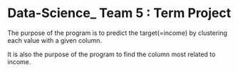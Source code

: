 # Data-Science_ Team 5 : Term Project

The purpose of the program is to predict the target(=income) by clustering each value with a given column.


It is also the purpose of the program to find the column most related to income.

